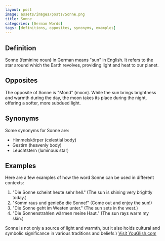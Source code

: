 ```yaml
---
layout: post
image: assets/images/posts/Sonne.png
title: Sonne
categories: [German Words]
tags: [definitions, opposites, synonyms, examples]
---
```


## Definition

Sonne (feminine noun) in German means "sun" in English. It refers to the star around which the Earth revolves, providing light and heat to our planet. 

## Opposites

The opposite of Sonne is "Mond" (moon). While the sun brings brightness and warmth during the day, the moon takes its place during the night, offering a softer, more subdued light.

## Synonyms

Some synonyms for Sonne are:

-   Himmelskörper (celestial body)
-   Gestirn (heavenly body)
-   Leuchtstern (luminous star)

## Examples

Here are a few examples of how the word Sonne can be used in different contexts:

1.  "Die Sonne scheint heute sehr hell." (The sun is shining very brightly today.)
2.  "Komm raus und genieße die Sonne!" (Come out and enjoy the sun!)
3.  "Die Sonne geht im Westen unter." (The sun sets in the west.)
4.  "Die Sonnenstrahlen wärmen meine Haut." (The sun rays warm my skin.)

Sonne is not only a source of light and warmth, but it also holds cultural and symbolic significance in various traditions and beliefs.\ <a id="yg-widget-0" class="youglish-widget" data-query="Sonne" data-lang="german" data-components="8412" data-auto-start="0" data-bkg-color="theme_light" data-title="How%20to%20pronounce%20Sonne%20in%20German"  rel="nofollow" href="https://youglish.com">Visit YouGlish.com</a><script async src="https://youglish.com/public/emb/widget.js" charset="utf-8"></script>